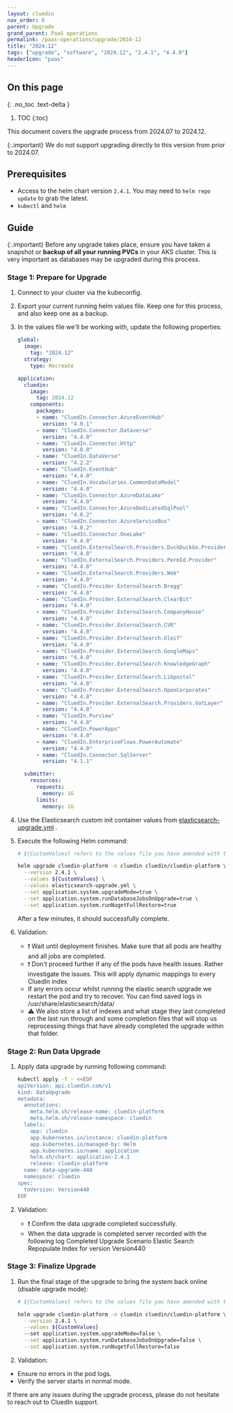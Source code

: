 ```yaml
---
layout: cluedin
nav_order: 8
parent: Upgrade
grand_parent: PaaS operations
permalink: /paas-operations/upgrade/2024-12
title: "2024.12"
tags: ["upgrade", "software", "2024.12", "2.4.1", "4.4.0"]
headerIcon: "paas"
---
```

## On this page
{: .no_toc .text-delta }
1. TOC
{:toc}

This document covers the upgrade process from 2024.07 to 2024.12.

{:.important}
We do not support upgrading directly to this version from prior to 2024.07.

## Prerequisites
- Access to the helm chart version `2.4.1`. You may need to `helm repo update` to grab the latest.
- `kubectl` and `helm`

## Guide

{:.important}
Before any upgrade takes place, ensure you have taken a snapshot or **backup of all your running PVCs** in your AKS cluster. This is very important as databases may be upgraded during this process.

### Stage 1: Prepare for Upgrade

  1. Connect to your cluster via the kubeconfig.
  1. Export your current running helm values file. Keep one for this process, and also keep one as a backup.
  1. In the values file we'll be working with, update the following properties:

        ```yaml
        global:
          image:
            tag: "2024.12"
          strategy:
            type: Recreate

        application:
          cluedin:
            image:
              tag: 2024.12
            components:
              packages:
              - name: "CluedIn.Connector.AzureEventHub"
                version: "4.0.1"
              - name: "CluedIn.Connector.Dataverse"
                version: "4.4.0"
              - name: "CluedIn.Connector.Http"
                version: "4.0.0"
              - name: "CluedIn.DataVerse"
                version: "4.2.2"
              - name: "CluedIn.EventHub"
                version: "4.4.0"
              - name: "CluedIn.Vocabularies.CommonDataModel"
                version: "4.4.0"
              - name: "CluedIn.Connector.AzureDataLake"
                version: "4.4.0"
              - name: "CluedIn.Connector.AzureDedicatedSqlPool"
                version: "4.0.2"
              - name: "CluedIn.Connector.AzureServiceBus"
                version: "4.0.2"
              - name: "CluedIn.Connector.OneLake"
                version: "4.4.0"
              - name: "CluedIn.ExternalSearch.Providers.DuckDuckGo.Provider"
                version: "4.4.0"
              - name: "CluedIn.ExternalSearch.Providers.PermId.Provider"
                version: "4.4.0"
              - name: "CluedIn.ExternalSearch.Providers.Web"
                version: "4.4.0"
              - name: "CluedIn.Provider.ExternalSearch.Bregg"
                version: "4.4.0"
              - name: "CluedIn.Provider.ExternalSearch.ClearBit"
                version: "4.4.0"
              - name: "CluedIn.Provider.ExternalSearch.CompanyHouse"
                version: "4.4.0"
              - name: "CluedIn.Provider.ExternalSearch.CVR"
                version: "4.4.0"
              - name: "CluedIn.Provider.ExternalSearch.Gleif"
                version: "4.4.0"
              - name: "CluedIn.Provider.ExternalSearch.GoogleMaps"
                version: "4.4.0"
              - name: "CluedIn.Provider.ExternalSearch.KnowledgeGraph"
                version: "4.4.0"
              - name: "CluedIn.Provider.ExternalSearch.Libpostal"
                version: "4.4.0"
              - name: "CluedIn.Provider.ExternalSearch.OpenCorporates"
                version: "4.4.0"
              - name: "CluedIn.Provider.ExternalSearch.Providers.VatLayer"
                version: "4.4.0"
              - name: "CluedIn.Purview"
                version: "4.4.0"
              - name: "CluedIn.PowerApps"
                version: "4.4.0"
              - name: "CluedIn.EnterpriseFlows.PowerAutomate"
                version: "4.4.0"
              - name: "CluedIn.Connector.SqlServer"
                version: "4.1.1"

          submitter:
            resources:
              requests:
                memory: 1G
              limits:
                memory: 1G

        ```

  1. Use the Elasticsearch custom init container values from [elasticsearch-upgrade.yml](https://github.com/CluedIn-io/CluedIn.Deploy.Helm/blob/chore/release-2.4.0-upgrade-doc/docs/upgrade/2.4.0/elasticsearch-upgrade-prod.yml) .

  1. Execute the following Helm command:
        ```bash
        # ${CustomValues} refers to the values file you have amended with the above changes. Please type the full path here.

        helm upgrade cluedin-platform -n cluedin cluedin/cluedin-platform \
          --version 2.4.1 \
          --values ${CustomValues} \
          --values elasticsearch-upgrade.yml \
          --set application.system.upgradeMode=true \
          --set application.system.runDatabaseJobsOnUpgrade=true \
          --set application.system.runNugetFullRestore=true

        ```
        After a few minutes, it should successfully complete.

  1. Validation:

      - ❗ Wait until deployment finishes. Make sure that all pods are healthy and all jobs are completed.
      - ❗ Don't proceed further if any of the pods have health issues. Rather investigate the issues.
        This will apply dynamic mappings to every CluedIn index
      - If any errors occur whilst running the elastic search upgrade we restart the pod and try to recover.
        You can find saved logs in /usr/share/elasticsearch/data/
      - ⚠ We also store a list of indexes and what stage they last completed on the last run through and some completion files that will stop us reprocessing things that have already completed the upgrade within that folder.

### Stage 2: Run Data Upgrade

  1. Apply data upgrade by running following command:
      ```bash
      kubectl apply -f - <<EOF
      apiVersion: api.cluedin.com/v1
      kind: DataUpgrade
      metadata:
        annotations:
          meta.helm.sh/release-name: cluedin-platform
          meta.helm.sh/release-namespace: cluedin
        labels:
          app: cluedin
          app.kubernetes.io/instance: cluedin-platform
          app.kubernetes.io/managed-by: Helm
          app.kubernetes.io/name: application
          helm.sh/chart: application-2.4.1
          release: cluedin-platform
        name: data-upgrade-440
        namespace: cluedin
      spec:
        toVersion: Version440
      EOF
      ```

  1. Validation:

      - ❗ Confirm the data upgrade completed successfully.
      -   When the data upgrade is completed server recorded with the following log Completed Upgrade Scenario Elastic Search Repopulate Index for version Version440

### Stage 3: Finalize Upgrade

1. Run the final stage of the upgrade to bring the system back online (disable upgrade mode):

    ```bash
    # ${CustomValues} refers to the values file you have amended with the above changes. Please type the full path here.

    helm upgrade cluedin-platform -n cluedin cluedin/cluedin-platform \
      --version 2.4.1 \
      --values ${CustomValues}
      --set application.system.upgradeMode=false \
      --set application.system.runDatabaseJobsOnUpgrade=false \
      --set application.system.runNugetFullRestore=false
    ```

1. Validation:
  - Ensure no errors in the pod logs.
  - Verify the server starts in normal mode.


If there are any issues during the upgrade process, please do not hesitate to reach out to CluedIn support.